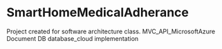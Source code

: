 # SmartHomeMedicalAdherance
Project created for software architecture class. MVC_API_MicrosoftAzure Document DB database_cloud implementation
